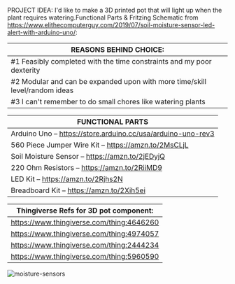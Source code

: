 PROJECT IDEA: I'd like to make a 3D printed pot that will light up when the plant requires watering.Functional Parts & Fritzing Schematic from https://www.elithecomputerguy.com/2019/07/soil-moisture-sensor-led-alert-with-arduino-uno/: 

| REASONS BEHIND CHOICE:  |
| ------------- |
| #1 Feasibly completed with the time constraints and my poor dexterity |
| #2 Modular and can be expanded upon with more time/skill level/random ideas |
| #3 I can't remember to do small chores like watering plants |  

| FUNCTIONAL PARTS |
| ------------- |
| Arduino Uno – https://store.arduino.cc/usa/arduino-uno-rev3 |
| 560 Piece Jumper Wire Kit – https://amzn.to/2MsCLjL |
| Soil Moisture Sensor – https://amzn.to/2jEDyjQ |
| 220 Ohm Resistors – https://amzn.to/2RiiMD9 |
| LED Kit – https://amzn.to/2Rjhs2N |
| Breadboard Kit – https://amzn.to/2Xih5ei |  

|Thingiverse Refs for 3D pot component: |
| ------------- |
| https://www.thingiverse.com/thing:4646260 |
| https://www.thingiverse.com/thing:4974057 |
| https://www.thingiverse.com/thing:2444234 |
| https://www.thingiverse.com/thing:5960590 |


![moisture-sensors](https://github.com/user-attachments/assets/a324de08-aad9-4152-82cb-56b403718319)
